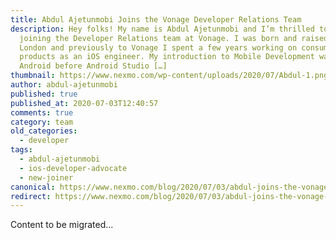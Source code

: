 ```yaml
---
title: Abdul Ajetunmobi Joins the Vonage Developer Relations Team
description: Hey folks! My name is Abdul Ajetunmobi and I’m thrilled to be
  joining the Developer Relations team at Vonage. I was born and raised in South
  London and previously to Vonage I spent a few years working on consumer
  products as an iOS engineer. My introduction to Mobile Development was with
  Android before Android Studio […]
thumbnail: https://www.nexmo.com/wp-content/uploads/2020/07/Abdul-1.png
author: abdul-ajetunmobi
published: true
published_at: 2020-07-03T12:40:57
comments: true
category: team
old_categories:
  - developer
tags:
  - abdul-ajetunmobi
  - ios-developer-advocate
  - new-joiner
canonical: https://www.nexmo.com/blog/2020/07/03/abdul-joins-the-vonage-developer-relations-team
redirect: https://www.nexmo.com/blog/2020/07/03/abdul-joins-the-vonage-developer-relations-team
---
```

Content to be migrated...